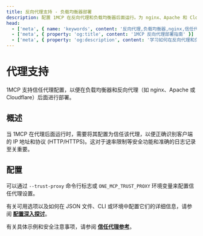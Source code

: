 ```yaml
---
title: 反向代理支持 - 负载均衡器部署
description: 配置 1MCP 在反向代理和负载均衡器后面运行。为 nginx、Apache 和 Cloudflare 部署设置信任代理。
head:
  - ['meta', { name: 'keywords', content: '反向代理,负载均衡器,nginx,信任代理,部署' }]
  - ['meta', { property: 'og:title', content: '1MCP 反向代理部署指南' }]
  - ['meta', { property: 'og:description', content: '学习如何在反向代理和负载均衡器后面部署 1MCP。' }]
---
```


# 代理支持

1MCP 支持信任代理配置，以便在负载均衡器和反向代理（如 nginx、Apache 或 Cloudflare）后面进行部署。

## 概述

当 1MCP 在代理后面运行时，需要将其配置为信任该代理，以便正确识别客户端的 IP 地址和协议 (HTTP/HTTPS)。这对于速率限制等安全功能和准确的日志记录至关重要。

## 配置

可以通过 `--trust-proxy` 命令行标志或 `ONE_MCP_TRUST_PROXY` 环境变量来配置信任代理设置。

有关可用选项以及如何在 JSON 文件、CLI 或环境中配置它们的详细信息，请参阅 **[配置深入探讨](/guide/essentials/configuration#network-options)**。

有关具体示例和安全注意事项，请参阅 **[信任代理参考](/reference/trust-proxy)**。
